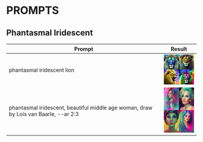 # PROMPTS

## Phantasmal Iridescent
| Prompt | Result |
| --- | --- |
| phantasmal iridescent lion | <img src="./Assets/Prompts/PhantasmalIridescent/Lion.jpg" width="100"> |
| phantasmal iridescent, beautiful middle age woman, draw by Lois van Baarle, --ar 2:3 | <img src="./Assets/Prompts/PhantasmalIridescent/WomanAtStyleSalomonVanAbbe.jpg" width="100"> |